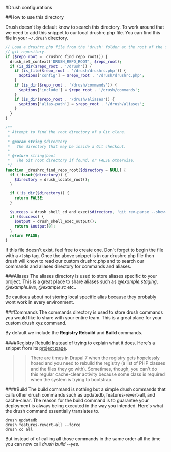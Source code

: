 #Drush configurations

##How to use this directory

Drush doesn't by default know to search this directory. To work around that we need
to add this snippet to our local drushrc.php file. You can find this file in your `~/.drush` directory.

```php
// Load a drushrc.php file from the 'drush' folder at the root of the current
// git repository.
if ($repo_root = _drushrc_find_repo_root()) {
  drush_set_context('DRUSH_REPO_ROOT', $repo_root);
  if (is_dir($repo_root . '/drush')) {
    if (is_file($repo_root . '/drush/drushrc.php')) {
      $options['config'] = $repo_root . '/drush/drushrc.php';
    }
    if (is_dir($repo_root . '/drush/commands')) {
      $options['include'] = $repo_root . '/drush/commands';
    }
    if (is_dir($repo_root . '/drush/aliases')) {
      $options['alias-path'] = $repo_root . '/drush/aliases';
    }
  }
}

/**
 * Attempt to find the root directory of a Git clone.
 *
 * @param string $directory
 *   The directory that may be inside a Git checkout.
 *
 * @return string|bool
 *   The Git root directory if found, or FALSE otherwise.
 */
function _drushrc_find_repo_root($directory = NULL) {
  if (!isset($directory)) {
    $directory = drush_locate_root();
  }

  if (!is_dir($directory)) {
    return FALSE;
  }

  $success = drush_shell_cd_and_exec($directory, 'git rev-parse --show-toplevel 2> ' . drush_bit_bucket());
  if ($success) {
    $output = drush_shell_exec_output();
    return $output[0];
  }
  return FALSE;
}
```

If this file doesn't exist, feel free to create one.
Don't forget to begin the file with a `<?php` tag.
Once the above snippet is in our drushrc.php file then drush will know to read our
custom drushrc.php and to search our commands and aliases directory for commands
and aliases.

###Aliases
The aliases directory is used to store aliases specific to your project. This is a great
place to share aliases such as _@example.staging_, _@example.live_, _@example.rc_ etc..

Be cautious about not storing local specific alias because they probably wont work in
every environment.

###Commands
The commands directory is used to store drush commands you would like to share
with your entire team. This is a great place for your custom drush xyz command.

By default we include the __Registry Rebuild__ and __Build__ commands.

####Registry Rebuild
Instead of trying to explain what it does. Here's a snippet from its [project
page](http://drupal.org/project/registry_rebuild).

>>There are times in Drupal 7 when the registry gets hopelessly hosed and you need to rebuild the registry
 (a list of PHP classes and the files they go with). Sometimes, though, you can't do this regular
 cache-clear activity because some class is required when the system is trying to bootstrap.

####Build
The build command is nothing but a simple drush commands that calls other drush commands
such as updatedb, features-revert-all, and cache-clear. The reason for the build command
is to guarantee your deployment is always being executed in the way you intended. Here's
what the drush command essentially translates to.

    drush updatedb
    drush features-revert-all --force
    drush cc all

But instead of of calling all those commands in the same order all the time you can now
call _drush build --yes_.

